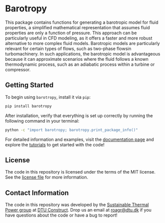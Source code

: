 # Barotropy


This package contains functions for generating a barotropic model for fluid properties, a simplified mathematical representation that assumes fluid properties are only a function of pressure. This approach can be particularly useful in CFD modeling, as it offers a faster and more robust alternative to more complex fluid models. Barotropic models are particularly relevant for certain types of flows, such as two-phase flowsin turbomachinery. In such applications, the barotropic model is advantageous because it can approximate scenarios where the fluid follows a known thermodynamic process, such as an adiabatic process within a turbine or compressor.


## Getting Started

To begin using `barotropy`, install it via `pip`:

```bash
pip install barotropy
```

After installation, verify that everything is set up correctly by running the following command in your terminal:

```bash
python -c "import barotropy; barotropy.print_package_info()"
```

For detailed information and examples, visit the [documentation page](https://turbo-sim.github.io/barotropy/) and explore the [tutorials](https://turbo-sim.github.io/barotropy/source/tutorials.html) to get started with the code!



## License
The code in this repository is licensed under the terms of the MIT license. See the [license file](LICENSE.md) for more information.


## Contact Information

The code in this repository was developed by the [Sustainable Thermal Power group](https://thermalpower.dtu.dk/) at [DTU Construct](https://construct.dtu.dk/). Drop us an email at [roagr@dtu.dk](mailto:roagr@dtu.dk) if you have questions about the code or have a bug to report!

